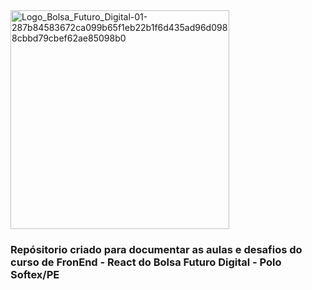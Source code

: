 <img width="350" height="350" alt="Logo_Bolsa_Futuro_Digital-01-287b84583672ca099b65f1eb22b1f6d435ad96d0988cbbd79cbef62ae85098b0" src="https://github.com/user-attachments/assets/6eab92d4-6e5a-48ab-97ed-22c0c7dc108f" />


### Repósitorio criado para documentar as aulas e desafios do curso de FronEnd - React do Bolsa Futuro Digital - Polo Softex/PE
